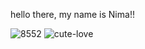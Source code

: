 hello there, my name is Nima!!


![8552](https://github.com/user-attachments/assets/446c7254-741d-4206-a784-c2aa88f27918) ![cute-love](https://github.com/user-attachments/assets/3c5e20d3-8f72-4ee3-9118-dab0f0bd27ae)
